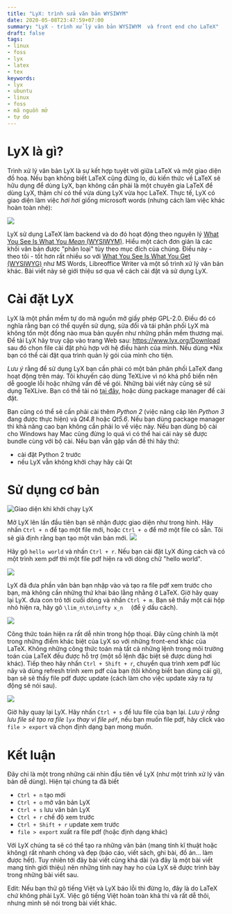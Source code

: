 ```yaml
---
title: "LyX: trình sửa văn bản WYSIWYM"
date: 2020-05-08T23:47:59+07:00
summary: "LyX - trình xử lý văn bản WYSIWYM  và front end cho LaTeX"
draft: false
tags:
- linux
- foss
- lyx
- latex
- tex
keywords:
- lyx
- ubuntu
- linux
- foss
- mã nguồn mở
- tự do
---
```


# LyX là gì?

Trình xử lý văn bản LyX là sự kết hợp tuyệt vời giữa LaTeX và một giao diện đồ hoạ. Nếu bạn không biết LaTeX cũng đừng lo, dù kiến thức về LaTeX sẽ hữu dụng để dùng LyX, bạn không cần phải là một chuyên gia LaTeX để dùng LyX, thậm chí có thể vừa dùng LyX vừa học LaTeX. Thực tế, LyX có giao diện làm việc *hơi hơi* giống microsoft words (nhưng cách làm việc khác hoàn toàn nhé):

![](/img/lyx-01-first-look.png)

LyX sử dụng LaTeX làm backend và do đó hoạt động theo nguyên lý [What You See Is What You *Mean* (WYSIWYM)](https://en.wikipedia.org/wiki/WYSIWYM#Document_processors). Hiểu một cách đơn giản là các khối văn bản được "phân loại" tùy theo mục đích của chúng. Điều này - theo tôi - tốt hơn rất nhiều so với [What You See Is What You Get (WYSIWYG)](https://en.wikipedia.org/wiki/WYSIWYG) như MS Words, Libreoffice Writer và một số trình xử lý văn bản khác. Bài viết này sẽ giới thiệu sơ qua về cách cài đặt và sử dụng LyX.

# Cài đặt LyX

LyX là một phần mềm tự do mã nguồn mở giấy phép GPL-2.0. Điều đó có nghĩa rằng bạn có thể quyền sử dụng, sửa đổi và tái phân phối LyX mà không tốn một đồng nào mua bản quyền như những phần mềm thương mại. Để tải LyX hãy truy cập vào trang Web sau: https://www.lyx.org/Download sau đó chọn file cài đặt phù hợp với hệ điều hành của mình. Nếu dùng *Nix bạn có thể cài đặt qua trình quản lý gói của mình cho tiện.

*Lưu ý* rằng để sử dụng LyX bạn cần phải có một bản phân phối LaTeX đang hoạt động trên máy. Tôi khuyến cáo dùng TeXLive vì nó khá phổ biến nên dễ google lỗi hoặc những vấn đề về gói. Những bài viết này cũng sẽ sử dụng TeXLive. Bạn có thể tải nó [tại đây](https://www.tug.org/texlive/acquire-netinstall.html), hoặc dùng package manager để cài đặt.

Bạn cũng có thể sẽ cần phải cài thêm *Python 2* (việc nâng câp lên *Python 3* đang được thực hiện) và *Qt4.8* hoặc *Qt5.6*. Nếu bạn dùng package manager thì khả năng cao bạn không cần phải lo về việc này. Nếu bạn dùng bộ cài cho Windows hay Mac cũng đừng lo quá vì có thể hai cái này sẽ được bundle cùng với bộ cài. Nếu bạn vẫn gặp vấn đề thì hãy thử:
- cài đặt Python 2 trước
- nếu LyX vẫn không khởi chạy hãy cài Qt

# Sử dụng cơ bản

![Giao diện khi khởi chạy LyX](/img/lyx-01-first-run.png)

Mở LyX lên lần đầu tiên bạn sẽ nhận được giao diện như trong hình. Hãy nhấn `Ctrl + n` để tạo một file mới, hoặc `Ctrl + o` để mở một file có sẵn. Tôi sẽ giả định rằng bạn tạo một văn bản mới.
![](/img/lyx-01-hello-world.png)

Hãy gõ `hello world` và nhấn `Ctrl + r`. Nếu bạn cài đặt LyX đúng cách và có một trình xem pdf thì một file pdf hiện ra với dòng chữ "hello world".

![](/img/lyx-01-hello-world-pdf.png)

LyX đã đưa phần văn bản bạn nhập vào và tạo ra file pdf xem trước cho bạn, mà không cần những thứ khai báo lằng nhằng ở LaTeX. Giờ hãy quay lại LyX. đưa con trỏ tới cuối dòng và nhấn `Ctrl + m`. Bạn sẽ thấy một cái hộp nhỏ hiện ra, hãy gõ `\lim_n\to\infty x_n  ` (để ý dấu cách).

![](/img/lyx-01-simple-math.png)

Công thức toán hiện ra rất dễ nhìn trong hộp thoại. Đây cũng chính là một trong những điểm khác biệt của LyX so với những front-end khác của LaTeX. Không những công thức toán mà tất cả những lệnh trong môi trường toán của LaTeX đều được hỗ trợ (một số lệnh đặc biệt sẽ được dùng hơi khác). Tiếp theo hãy nhấn `Ctrl + Shift + r`, chuyển qua trình xem pdf lúc nãy và dùng refresh trình xem pdf của bạn (tôi không biết bạn dùng cái gì), bạn sẽ sẽ thấy file pdf được update (cách làm cho việc update xảy ra tự động sẽ nói sau).

![](/img/lyx-01-simple-math-pdf.png)

Giờ hãy quay lại LyX. Hãy nhấn `Ctrl + s` để lưu file của bạn lại. *Lưu ý rằng lưu file sẽ tạo ra file `lyx` thay vì file `pdf`*, nếu bạn muốn file pdf, hãy click vào `file > export` và chọn định dạng bạn mong muốn.

# Kết luận

Đây chỉ là một trong những cái nhìn đầu tiên về LyX (như một trình xử lý văn bản dễ dùng). Hiện tại chúng ta đã biết
- `Ctrl + n` tạo mới
- `Ctrl + o` mở văn bản LyX
- `Ctrl + s` lưu văn bản LyX
- `Ctrl + r` chế độ xem trước
- `Ctrl + Shift + r` update xem trước
- `file > export` xuất ra file pdf (hoặc định dạng khác)

Với LyX chúng ta sẽ có thể tạo ra những văn bản (mang tính kĩ thuật hoặc không) rất nhanh chóng và đẹp (báo cáo, viết sách, ghi bài, đồ án... làm được hết). Tuy nhiên tới đây bài viết cũng khá dài (và đây là một bài viết mang tính giới thiệu) nên những tính nay hay ho của LyX sẽ được trình bày trong những bài viết sau.

Edit: Nếu bạn thử gõ tiếng Việt và LyX báo lỗi thì đừng lo, đây là do LaTeX chứ không phải LyX. Việc gõ tiếng Việt hoàn toàn khả thi và rất dễ thôi, nhưng mình sẽ nói trong bài viết khác.
